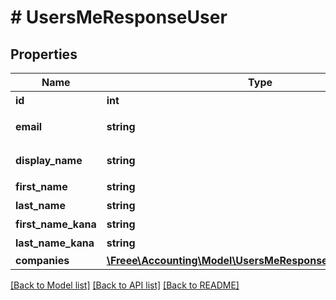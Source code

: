 # # UsersMeResponseUser

## Properties

Name | Type | Description | Notes
------------ | ------------- | ------------- | -------------
**id** | **int** | ユーザーID | 
**email** | **string** | メールアドレス | 
**display_name** | **string** | 表示ユーザー名 | [optional] 
**first_name** | **string** | 名 | [optional] 
**last_name** | **string** | 姓 | [optional] 
**first_name_kana** | **string** | 名（カナ） | [optional] 
**last_name_kana** | **string** | 姓（カナ） | [optional] 
**companies** | [**\Freee\Accounting\Model\UsersMeResponseUserCompanies[]**](UsersMeResponseUserCompanies.md) |  | [optional] 

[[Back to Model list]](../../README.md#documentation-for-models) [[Back to API list]](../../README.md#documentation-for-api-endpoints) [[Back to README]](../../README.md)


